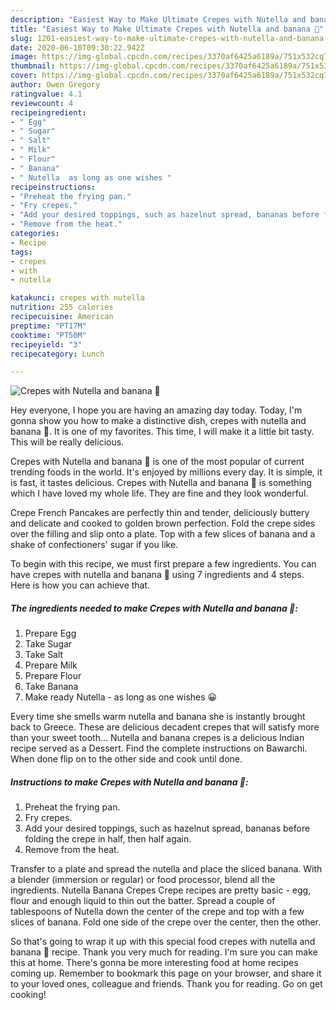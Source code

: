 ```yaml
---
description: "Easiest Way to Make Ultimate Crepes with Nutella and banana 🥞"
title: "Easiest Way to Make Ultimate Crepes with Nutella and banana 🥞"
slug: 1201-easiest-way-to-make-ultimate-crepes-with-nutella-and-banana
date: 2020-06-10T09:30:22.942Z
image: https://img-global.cpcdn.com/recipes/3370af6425a6189a/751x532cq70/crepes-with-nutella-and-banana-🥞-recipe-main-photo.jpg
thumbnail: https://img-global.cpcdn.com/recipes/3370af6425a6189a/751x532cq70/crepes-with-nutella-and-banana-🥞-recipe-main-photo.jpg
cover: https://img-global.cpcdn.com/recipes/3370af6425a6189a/751x532cq70/crepes-with-nutella-and-banana-🥞-recipe-main-photo.jpg
author: Owen Gregory
ratingvalue: 4.1
reviewcount: 4
recipeingredient:
- " Egg"
- " Sugar"
- " Salt"
- " Milk"
- " Flour"
- " Banana"
- " Nutella  as long as one wishes "
recipeinstructions:
- "Preheat the frying pan."
- "Fry crepes."
- "Add your desired toppings, such as hazelnut spread, bananas before folding the crepe in half, then half again."
- "Remove from the heat."
categories:
- Recipe
tags:
- crepes
- with
- nutella

katakunci: crepes with nutella 
nutrition: 255 calories
recipecuisine: American
preptime: "PT17M"
cooktime: "PT50M"
recipeyield: "3"
recipecategory: Lunch

---
```



![Crepes with Nutella and banana 🥞](https://img-global.cpcdn.com/recipes/3370af6425a6189a/751x532cq70/crepes-with-nutella-and-banana-🥞-recipe-main-photo.jpg)

Hey everyone, I hope you are having an amazing day today. Today, I'm gonna show you how to make a distinctive dish, crepes with nutella and banana 🥞. It is one of my favorites. This time, I will make it a little bit tasty. This will be really delicious.

Crepes with Nutella and banana 🥞 is one of the most popular of current trending foods in the world. It's enjoyed by millions every day. It is simple, it is fast, it tastes delicious. Crepes with Nutella and banana 🥞 is something which I have loved my whole life. They are fine and they look wonderful.

Crepe French Pancakes are perfectly thin and tender, deliciously buttery and delicate and cooked to golden brown perfection. Fold the crepe sides over the filling and slip onto a plate. Top with a few slices of banana and a shake of confectioners&#39; sugar if you like.


To begin with this recipe, we must first prepare a few ingredients. You can have crepes with nutella and banana 🥞 using 7 ingredients and 4 steps. Here is how you can achieve that.

<!--inarticleads1-->

##### The ingredients needed to make Crepes with Nutella and banana 🥞:

1. Prepare  Egg
1. Take  Sugar
1. Take  Salt
1. Prepare  Milk
1. Prepare  Flour
1. Take  Banana
1. Make ready  Nutella - as long as one wishes 😀


Every time she smells warm nutella and banana she is instantly brought back to Greece. These are delicious decadent crepes that will satisfy more than your sweet tooth… Nutella and banana crepes is a delicious Indian recipe served as a Dessert. Find the complete instructions on Bawarchi. When done flip on to the other side and cook until done. 

<!--inarticleads2-->

##### Instructions to make Crepes with Nutella and banana 🥞:

1. Preheat the frying pan.
1. Fry crepes.
1. Add your desired toppings, such as hazelnut spread, bananas before folding the crepe in half, then half again.
1. Remove from the heat.


Transfer to a plate and spread the nutella and place the sliced banana. With a blender (immersion or regular) or food processor, blend all the ingredients. Nutella Banana Crepes Crepe recipes are pretty basic - egg, flour and enough liquid to thin out the batter. Spread a couple of tablespoons of Nutella down the center of the crepe and top with a few slices of banana. Fold one side of the crepe over the center, then the other. 

So that's going to wrap it up with this special food crepes with nutella and banana 🥞 recipe. Thank you very much for reading. I'm sure you can make this at home. There's gonna be more interesting food at home recipes coming up. Remember to bookmark this page on your browser, and share it to your loved ones, colleague and friends. Thank you for reading. Go on get cooking!
